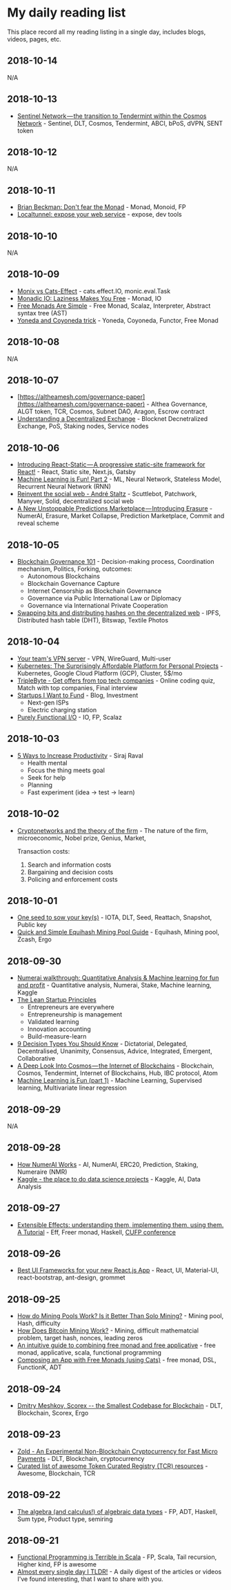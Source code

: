 # My daily reading list

This place record all my reading listing in a single day, includes blogs, videos, pages, etc.

## 2018-10-14

N/A

## 2018-10-13

* [Sentinel Network — the transition to Tendermint within the Cosmos Network](https://medium.com/sentinel/sentinel-network-the-transition-to-tendermint-within-the-cosmos-network-9e0022bfb03c) - Sentinel, DLT, Cosmos, Tendermint, ABCI, bPoS, dVPN, SENT token

## 2018-10-12

N/A

## 2018-10-11

* [Brian Beckman: Don't fear the Monad](https://www.youtube.com/watch?v=ZhuHCtR3xq8&t=43s) - Monad, Monoid, FP
* [Localtunnel: expose your web service](https://github.com/localtunnel/localtunnel) - expose, dev tools

## 2018-10-10

N/A

## 2018-10-09

* [Monix vs Cats-Effect](https://monix.io/blog/2018/03/20/monix-vs-cats-effect.html) - cats.effect.IO, monic.eval.Task
* [Monadic IO: Laziness Makes You Free](https://underscore.io/blog/posts/2015/04/28/monadic-io-laziness-makes-you-free.html) - Monad, IO
* [Free Monads Are Simple](https://underscore.io/blog/posts/2015/04/14/free-monads-are-simple.html) - Free Monad, Scalaz, Interpreter, Abstract syntax tree (AST)
* [Yoneda and Coyoneda trick](https://medium.com/@olxc/yoneda-and-coyoneda-trick-f5a0321aeba4) - Yoneda, Coyoneda, Functor, Free Monad

## 2018-10-08

N/A

## 2018-10-07

* [https://altheamesh.com/governance-paper](https://altheamesh.com/governance-paper) - Althea Governance, ALGT token, TCR, Cosmos, Subnet DAO, Aragon, Escrow contract
* [Understanding a Decentralized Exchange](https://medium.com/@theblocknetchannel/understanding-a-decentralized-exchange-eee9e1043f45) - Blocknet Decnetralized Exchange, PoS, Staking nodes, Service nodes

## 2018-10-06

* [Introducing React-Static — A progressive static-site framework for React!](https://medium.com/@tannerlinsley/%EF%B8%8F-introducing-react-static-a-progressive-static-site-framework-for-react-3470d2a51ebc) - React, Static site, Next.js, Gatsby
* [Machine Learning is Fun! Part 2](https://medium.com/@ageitgey/machine-learning-is-fun-part-2-a26a10b68df3) - ML, Neural Network, Stateless Model, Recurrent Neural Network (RNN)
* [Reinvent the social web - André Staltz](https://www.youtube.com/watch?v=8GE5C9-RUpg&feature=youtu.be) - Scuttlebot, Patchwork, Manyver, Solid, decentralized social web
* [A New Unstoppable Predictions Marketplace — Introducing Erasure](https://medium.com/numerai/numerai-reveals-erasure-unstoppable-peer-to-peer-data-feeds-4fbb8d92820a) - NumerAI, Erasure, Market Collapse, Prediction Marketplace, Commit and reveal scheme

## 2018-10-05

* [Blockchain Governance 101](https://blog.goodaudience.com/blockchain-governance-101-eea5201d7992) - Decision-making process, Coordination mechanism, Politics, Forking, outcomes:
  * Autonomous Blockchains
  * Blockchain Governance Capture
  * Internet Censorship as Blockchain Governance
  * Governance via Public International Law or Diplomacy
  * Governance via International Private Cooperation
* [Swapping bits and distributing hashes on the decentralized web](https://medium.com/textileio/swapping-bits-and-distributing-hashes-on-the-decentralized-web-5da98a3507) - IPFS, Distributed hash table (DHT), Bitswap, Textile Photos

## 2018-10-04

* [Your team's VPN server](https://portal.cloud/#) - VPN, WireGuard, Multi-user
* [Kubernetes: The Surprisingly Affordable Platform for Personal Projects](http://www.doxsey.net/blog/kubernetes--the-surprisingly-affordable-platform-for-personal-projects) - Kubernetes, Google Cloud Platform (GCP), Cluster, 5$/mo
* [TripleByte - Get offers from top tech companies](https://triplebyte.com/) - Online coding quiz, Match with top companies, Final interview
* [Startups I Want to Fund](https://startupandrew.com/posts/startups-i-want-to-fund/) - Blog, Investment
  * Next-gen ISPs
  * Electric charging station
* [Purely Functional I/O](https://www.slideshare.net/InfoQ/purely-functional-io) - IO, FP, Scalaz

## 2018-10-03

* [5 Ways to Increase Productivity](https://www.youtube.com/watch?v=N2_MtrTn1hE&feature=youtu.be) - Siraj Raval
  * Health mental
  * Focus the thing meets goal
  * Seek for help
  * Planning
  * Fast experiment (idea -> test -> learn)

## 2018-10-02

* [Cryptonetworks and the theory of the firm](https://www.tokendaily.co/blog/cryptonetworks-and-the-theory-of-the-firm) - The nature of the firm, microeconomic, Nobel prize, Genius, Market, 

  Transaction costs:

  1. Search and information costs
  2. Bargaining and decision costs
  3. Policing and enforcement costs

## 2018-10-01

* [One seed to sow your key(s)](https://blog.iota.org/one-seed-to-sow-your-key-s-f074f1bb6714) - IOTA, DLT, Seed, Reattach, Snapshot, Public key
* [Quick and Simple Equihash Mining Pool Guide](https://blockgen.net/quick-and-simple-equihash-mining-pool-guide/) - Equihash, Mining pool, Zcash, Ergo

## 2018-09-30

* [Numerai walkthrough: Quantitative Analysis & Machine learning for fun and profit](https://hackernoon.com/numerai-walkthrough-quantitative-analysis-machine-learning-for-fun-and-profit-3dcdccabd920) - Quantitative analysis, Numerai, Stake, Machine learning, Kaggle
* [The Lean Startup Principles](http://theleanstartup.com/principles) 
  * Entrepreneurs are everywhere
  * Entrepreneurship is management
  * Validated learning
  * Innovation accounting
  * Build-measure-learn
* [9 Decision Types You Should Know](https://medium.com/@alannallama/9-decision-types-you-should-know-3311f2621e04) - Dictatorial, Delegated, Decentralised, Unanimity, Consensus, Advice, Integrated, Emergent, Collaborative
* [A Deep Look Into Cosmos — the Internet of Blockchains](https://medium.com/@juliankoh/a-deep-look-into-cosmos-the-internet-of-blockchains-af3aa1a97a5b) - Blockchain, Cosmos, Tendermint, Internet of Blockchains, Hub, IBC protocol, Atom
* [Machine Learning is Fun (part 1)](https://medium.com/@ageitgey/machine-learning-is-fun-80ea3ec3c471) - Machine Learning, Supervised learning, Multivariate linear regression

## 2018-09-29

N/A

## 2018-09-28

* [How NumerAI Works](https://numer.ai/learn) - AI, NumerAI, ERC20, Prediction, Staking, Numeraire (NMR)
* [Kaggle - the place to do data science projects](https://www.kaggle.com/) - Kaggle, AI, Data Analysis

## 2018-09-27

* [Extensible Effects: understanding them, implementing them, using them. A Tutorial](http://okmij.org/ftp/Haskell/extensible/tutorial.html) - Eff, Freer monad, Haskell, [CUFP conference](http://cufp.org/2017/c2-oleg-kiselyov-extensible-effects-understanding-them-implementing-them-using-them.html)

## 2018-09-26

* [Best UI Frameworks for your new React.js App](https://hackernoon.com/the-coolest-react-ui-frameworks-for-your-new-react-app-ad699fffd651) - React, UI, Material-UI, react-bootstrap, ant-design, grommet

## 2018-09-25

* [How do Mining Pools Work? Is it Better Than Solo Mining?](https://captainaltcoin.com/what-is-pool-mining/) - Mining pool, Hash, difficulty
* [How Does Bitcoin Mining Work?](https://www.investopedia.com/tech/how-does-bitcoin-mining-work/) - Mining, difficult mathematcial problem, target hash, nonces, leading zeros
* [An intuitive guide to combining free monad and free applicative](https://www.slideshare.net/CameronJoannidis/an-intuitive-guide-to-combining-free-monad-and-free-applicative/) - free monad, applicative, scala, functional programming
* [Composing an App with Free Monads (using Cats)](https://www.slideshare.net/hermannhueck/composing-an-app-with-free-monads-using-cats) - free monad, DSL, FunctionK, ADT

## 2018-09-24

* [Dmitry Meshkov, Scorex -- the Smallest Codebase for Blockchain](https://www.youtube.com/watch?v=m-yGbvsDjkA) - DLT, Blockchain, Scorex, Ergo

## 2018-09-23

* [Zold - An Experimental Non-Blockchain Cryptocurrency for Fast Micro Payments](https://github.com/zold-io/zold) - DLT, Blockchain, cryptocurrency
* [Curated list of awesome Token Curated Registry (TCR) resources](https://github.com/miguelmota/awesome-token-curated-registries) - Awesome, Blockchain, TCR

## 2018-09-22

- [The algebra (and calculus!) of algebraic data types](https://codewords.recurse.com/issues/three/algebra-and-calculus-of-algebraic-data-types) - FP, ADT, Haskell, Sum type, Product type, semiring

## 2018-09-21

* [Functional Programming is Terrible in Scala](https://www.youtube.com/watch?v=hzf3hTUKk8U) - FP, Scala, Tail recursion, Higher kind, FP is awesome
* [Almost every single day I TLDR!](https://github.com/sderosiaux/every-single-day-i-tldr) - A daily digest of the articles or videos I've found interesting, that I want to share with you.
